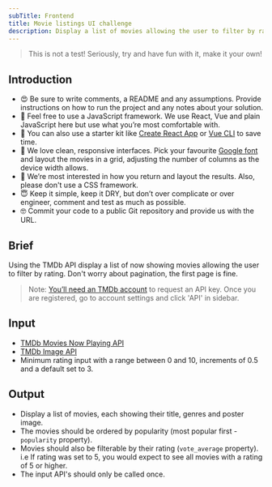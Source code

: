 ```yaml
---
subTitle: Frontend
title: Movie listings UI challenge
description: Display a list of movies allowing the user to filter by rating.
---
```


> This is not a test! Seriously, try and have fun with it, make it your own!

## Introduction

- 😍 Be sure to write comments, a README and any assumptions. Provide instructions on how to run the project and any notes about your solution.
- 🤩 Feel free to use a JavaScript framework. We use React, Vue and plain JavaScript here but use what you’re most comfortable with.
- 🤨 You can also use a starter kit like [Create React App][create-react-app] or [Vue CLI][vue-cli] to save time.
- 🤗 We love clean, responsive interfaces. Pick your favourite [Google font][google-fonts] and layout the movies in a grid, adjusting the number of columns as the device width allows.
- 🧐 We’re most interested in how you return and layout the results. Also, please don't use a CSS framework.
- 😇 Keep it simple, keep it DRY, but don’t over complicate or over engineer, comment and test as much as possible.
- 🤓 Commit your code to a public Git repository and provide us with the URL.

## Brief

Using the TMDb API display a list of now showing movies allowing the user to filter by rating. Don't worry about pagination, the first page is fine.

> Note: [You’ll need an TMDb account][tmdb-signup] to request an API key. Once you are registered, go to account settings and click 'API' in sidebar.

## Input

- [TMDb Movies Now Playing API][tmdb-now-playing]
- [TMDb Image API][tmdb-images]
- Minimum rating input with a range between 0 and 10, increments of 0.5 and a default set to 3.

## Output

- Display a list of movies, each showing their title, genres and poster image.
- The movies should be ordered by popularity (most popular first - `popularity` property).
- Movies should also be filterable by their rating (`vote_average` property). i.e If rating was set to 5, you would expect to see all movies with a rating of 5 or higher.
- The input API's should only be called once.

[create-react-app]: https://github.com/facebook/create-react-app#readme
[vue-cli]: https://vuejs.org/v2/guide/installation.html#CLI
[tmdb-now-playing]: https://developers.themoviedb.org/3/movies/get-now-playing
[tmdb-signup]: https://www.themoviedb.org/account/signup
[tmdb-images]: https://developers.themoviedb.org/3/getting-started/images
[google-fonts]: https://fonts.google.com/
